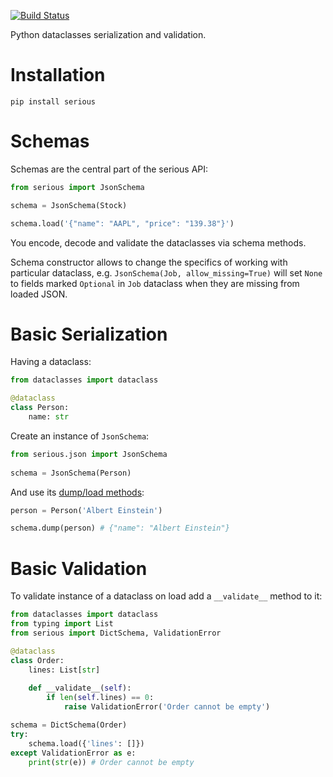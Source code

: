 [![Build Status](https://dev.azure.com/misha-drachuk/serious/_apis/build/status/serious-release?branchName=master)](https://dev.azure.com/misha-drachuk/serious/_build/latest?definitionId=1&branchName=master)

Python dataclasses serialization and validation.


# Installation

```pip install serious```

# Schemas
Schemas are the central part of the serious API:

```python
from serious import JsonSchema

schema = JsonSchema(Stock)

schema.load('{"name": "AAPL", "price": "139.38"}')
```

You encode, decode and validate the dataclasses via schema methods.

Schema constructor allows to change the specifics of working with particular dataclass,
e.g. `JsonSchema(Job, allow_missing=True)` will set `None` to fields marked `Optional` in `Job` dataclass 
when they are missing from loaded JSON.

# Basic Serialization

Having a dataclass:
```python
from dataclasses import dataclass

@dataclass
class Person:
    name: str
```

Create an instance of `JsonSchema`:  
```python
from serious.json import JsonSchema
    
schema = JsonSchema(Person)
```

And use its [dump/load methods](#Encode/Decode):
```python
person = Person('Albert Einstein')

schema.dump(person) # {"name": "Albert Einstein"}
```

# Basic Validation
To validate instance of a dataclass on load add a `__validate__` method to it:

```python
from dataclasses import dataclass
from typing import List
from serious import DictSchema, ValidationError

@dataclass
class Order:
    lines: List[str]
    
    def __validate__(self):
        if len(self.lines) == 0:
            raise ValidationError('Order cannot be empty')

schema = DictSchema(Order)
try:
    schema.load({'lines': []})
except ValidationError as e:
    print(str(e)) # Order cannot be empty
```
